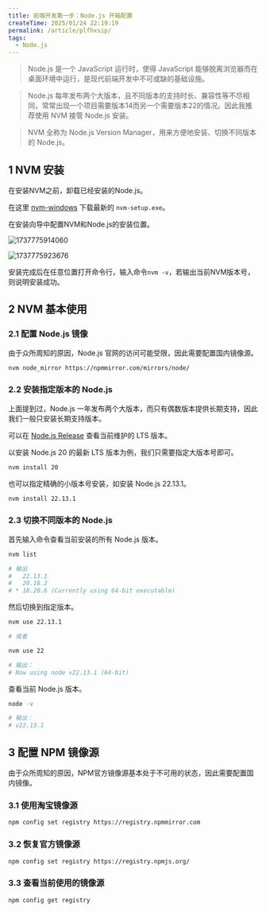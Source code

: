 ```yaml
---
title: 前端开发第一步：Node.js 开箱配置
createTime: 2025/01/24 22:19:19
permalink: /article/plfhxsip/
tags: 
  - Node.js
---
```


> Node.js 是一个 JavaScript 运行时，使得 JavaScript 能够脱离浏览器而在桌面环境中运行，是现代前端开发中不可或缺的基础设施。

> Node.js 每年发布两个大版本，且不同版本的支持时长、兼容性等不尽相同，常常出现一个项目需要版本14而另一个需要版本22的情况。因此我推荐使用 NVM 接管 Node.js 安装。

> NVM 全称为 Node.js Version Manager，用来方便地安装、切换不同版本的 Node.js。

<!-- more -->

## 1 NVM 安装

在安装NVM之前，卸载已经安装的Node.js。

在这里 [nvm-windows](https://github.com/coreybutler/nvm-windows/releases) 下载最新的 `nvm-setup.exe`。

在安装向导中配置NVM和Node.js的安装位置。

![1737775914060](https://cdn.jsdelivr.net/gh/YOYOYOAKE/YOYOPics/articles/250124-Nodejs开箱配置/1737775914060.png)

![1737775923676](https://cdn.jsdelivr.net/gh/YOYOYOAKE/YOYOPics/articles/250124-Nodejs开箱配置/1737775923676.png)

安装完成后在任意位置打开命令行，输入命令`nvm -v`，若输出当前NVM版本号，则说明安装成功。

## 2 NVM 基本使用

### 2.1 配置 Node.js 镜像

由于众所周知的原因，Node.js 官网的访问可能受限，因此需要配置国内镜像源。

```bash
nvm node_mirror https://npmmirror.com/mirrors/node/
```

### 2.2 安装指定版本的 Node.js

上面提到过，Node.js 一年发布两个大版本，而只有偶数版本提供长期支持，因此我们一般只安装长期支持版本。

可以在 [Node.js Release](https://nodejs.org/en/about/previous-releases) 查看当前维护的 LTS 版本。

以安装 Node.js 20 的最新 LTS 版本为例，我们只需要指定大版本号即可。

```bash
nvm install 20
```

也可以指定精确的小版本号安装，如安装 Node.js 22.13.1。

```bash
nvm install 22.13.1
```

### 2.3 切换不同版本的 Node.js

首先输入命令查看当前安装的所有 Node.js 版本。

```bash
nvm list

# 输出
#   22.13.1
#   20.18.2
# * 18.20.6 (Currently using 64-bit executable)
```

然后切换到指定版本。

```bash
nvm use 22.13.1

# 或者

nvm use 22

# 输出：
# Now using node v22.13.1 (64-bit)
```

查看当前 Node.js 版本。

```bash
node -v

# 输出：
# v22.13.1
```

## 3 配置 NPM 镜像源

由于众所周知的原因，NPM官方镜像源基本处于不可用的状态，因此需要配置国内镜像。

### 3.1 使用淘宝镜像源

```bash
npm config set registry https://registry.npmmirror.com
```

### 3.2 恢复官方镜像源

```bash
npm config set registry https://registry.npmjs.org/
```

### 3.3 查看当前使用的镜像源

```bash
npm config get registry
```
